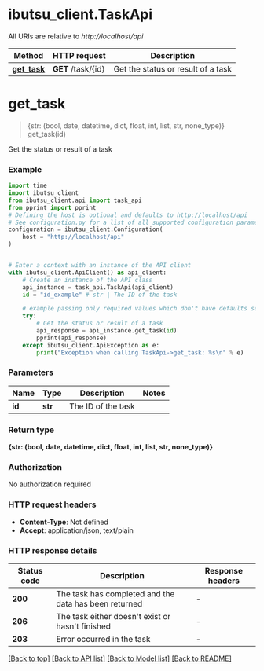# ibutsu_client.TaskApi

All URIs are relative to *http://localhost/api*

Method | HTTP request | Description
------------- | ------------- | -------------
[**get_task**](TaskApi.md#get_task) | **GET** /task/{id} | Get the status or result of a task


# **get_task**
> {str: (bool, date, datetime, dict, float, int, list, str, none_type)} get_task(id)

Get the status or result of a task

### Example

```python
import time
import ibutsu_client
from ibutsu_client.api import task_api
from pprint import pprint
# Defining the host is optional and defaults to http://localhost/api
# See configuration.py for a list of all supported configuration parameters.
configuration = ibutsu_client.Configuration(
    host = "http://localhost/api"
)


# Enter a context with an instance of the API client
with ibutsu_client.ApiClient() as api_client:
    # Create an instance of the API class
    api_instance = task_api.TaskApi(api_client)
    id = "id_example" # str | The ID of the task

    # example passing only required values which don't have defaults set
    try:
        # Get the status or result of a task
        api_response = api_instance.get_task(id)
        pprint(api_response)
    except ibutsu_client.ApiException as e:
        print("Exception when calling TaskApi->get_task: %s\n" % e)
```


### Parameters

Name | Type | Description  | Notes
------------- | ------------- | ------------- | -------------
 **id** | **str**| The ID of the task |

### Return type

**{str: (bool, date, datetime, dict, float, int, list, str, none_type)}**

### Authorization

No authorization required

### HTTP request headers

 - **Content-Type**: Not defined
 - **Accept**: application/json, text/plain


### HTTP response details
| Status code | Description | Response headers |
|-------------|-------------|------------------|
**200** | The task has completed and the data has been returned |  -  |
**206** | The task either doesn&#39;t exist or hasn&#39;t finished |  -  |
**203** | Error occurred in the task |  -  |

[[Back to top]](#) [[Back to API list]](../README.md#documentation-for-api-endpoints) [[Back to Model list]](../README.md#documentation-for-models) [[Back to README]](../README.md)

